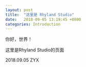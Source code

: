 ```yaml
---
layout: post
title:  "这里是 Rhyland Studio"
date:   2018-09-05 13:19:45 +0800
categories: Introduction
---
```

你好，世界！

这里是Rhyland Studio的页面

2018.09.05 ZYX

[jekyll-docs]: https://jekyllrb.com/docs/home
[jekyll-gh]:   https://github.com/jekyll/jekyll
[jekyll-talk]: https://talk.jekyllrb.com/
